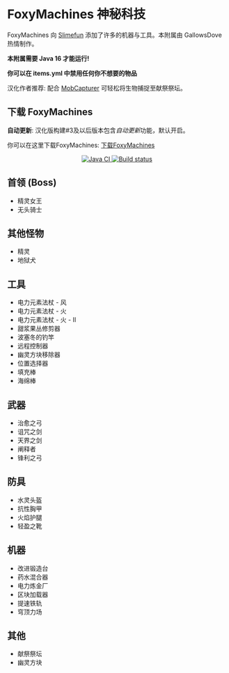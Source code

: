 # FoxyMachines 神秘科技

FoxyMachines 向 [Slimefun](https://github.com/Slimefun/Slimefun4) 添加了许多的机器与工具。本附属由 GallowsDove 热情制作。

**本附属需要 Java 16 才能运行!**

**你可以在 items.yml 中禁用任何你不想要的物品**

汉化作者推荐: 配合 [MobCapturer](https://github.com/ybw0014/MobCapturer) 可轻松将生物捕捉至献祭祭坛。

## 下载 FoxyMachines

**自动更新**: 汉化版构建#3及以后版本包含*自动更新*功能，默认开启。

你可以在这里下载FoxyMachines: [下载FoxyMachines](https://builds.guizhanss.net/ybw0014/FoxyMachines-CN/master)

<p align="center">
  <a href="https://github.com/ybw0014/FoxyMachines-CN/actions/workflows/maven.yml">
    <img src="https://github.com/ybw0014/FoxyMachines-CN/actions/workflows/maven.yml/badge.svg" alt="Java CI"/>
  </a>

  <a href="https://builds.guizhanss.net/ybw0014/FoxyMachines-CN/master">
    <img src="https://builds.guizhanss.net/f/ybw0014/FoxyMachines-CN/master/badge.svg" alt="Build status"/>
  </a>
</p>

## 首领 (Boss)

* 精灵女王
* 无头骑士

## 其他怪物

* 精灵
* 地狱犬

## 工具

* 电力元素法杖 - 风
* 电力元素法杖 - 火
* 电力元素法杖 - 火 - II
* 甜浆果丛修剪器
* 波塞冬的钓竿
* 远程控制器
* 幽灵方块移除器
* 位置选择器
* 填充棒
* 海绵棒

## 武器

* 治愈之弓
* 诅咒之剑
* 天界之剑
* 阐释者
* 锋利之弓

## 防具

* 水灵头盔
* 抗性胸甲
* 火焰护腿
* 轻盈之靴

## 机器

* 改进锻造台
* 药水混合器
* 电力炼金厂
* 区块加载器
* 提速铁轨
* 穹顶力场

## 其他

* 献祭祭坛
* 幽灵方块
